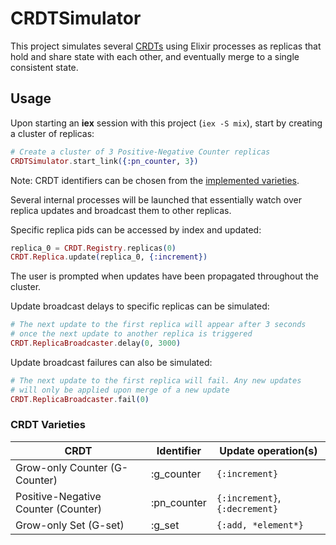 # CRDTSimulator

This project simulates several [CRDTs](https://en.wikipedia.org/wiki/Conflict-free_replicated_data_type) using Elixir processes as replicas that hold and share state with each other, and eventually merge to a single consistent state.

## Usage

Upon starting an **iex** session with this project (`iex -S mix`), start by creating a cluster of replicas:

```elixir
# Create a cluster of 3 Positive-Negative Counter replicas
CRDTSimulator.start_link({:pn_counter, 3})
```

Note: CRDT identifiers can be chosen from the [implemented varieties](#crdt-varieties).

Several internal processes will be launched that essentially watch over replica updates and broadcast them to other replicas.

Specific replica pids can be accessed by index and updated:

```elixir
replica_0 = CRDT.Registry.replicas(0)
CRDT.Replica.update(replica_0, {:increment})
```

The user is prompted when updates have been propagated throughout the cluster.

Update broadcast delays to specific replicas can be simulated:

```elixir
# The next update to the first replica will appear after 3 seconds
# once the next update to another replica is triggered
CRDT.ReplicaBroadcaster.delay(0, 3000)
```

Update broadcast failures can also be simulated:

```elixir
# The next update to the first replica will fail. Any new updates
# will only be applied upon merge of a new update
CRDT.ReplicaBroadcaster.fail(0)
```


### CRDT Varieties

|CRDT                                 |Identifier   |Update operation(s)                            |
|-------------------------------------|-------------|-----------------------------------------------|
|Grow-only Counter (G-Counter)        |:g_counter   |`{:increment}`                                 |
|Positive-Negative Counter (Counter)  |:pn_counter  |`{:increment}`, `{:decrement}`                 |
|Grow-only Set (G-set)                |:g_set       |`{:add, *element*}`                            |
